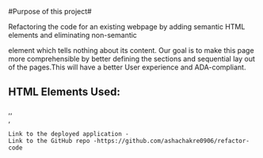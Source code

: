 #Purpose of this project#

Refactoring the code for an existing webpage by adding semantic HTML elements and eliminating non-semantic<div>element which tells nothing about its content. Our goal is to make this page more comprehensible by better defining the sections and sequential lay out of the pages.This will have a better User experience and ADA-compliant.

## HTML Elements Used:
<nav>,<alt>,<article>,<section>

````
Link to the deployed application -
Link to the GitHub repo -https://github.com/ashachakre0906/refactor-code

````